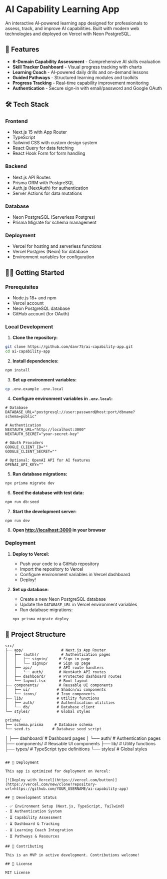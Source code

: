 # AI Capability Learning App

An interactive AI-powered learning app designed for professionals to assess, track, and improve AI capabilities. Built with modern web technologies and deployed on Vercel with Neon PostgreSQL.

## 🚀 Features

- **6-Domain Capability Assessment** - Comprehensive AI skills evaluation
- **Skill Tracker Dashboard** - Visual progress tracking with charts
- **Learning Coach** - AI-powered daily drills and on-demand lessons
- **Guided Pathways** - Structured learning modules and toolkits
- **Progress Tracking** - Real-time capability improvement monitoring
- **Authentication** - Secure sign-in with email/password and Google OAuth

## 🛠️ Tech Stack

### Frontend
- Next.js 15 with App Router
- TypeScript
- Tailwind CSS with custom design system
- React Query for data fetching
- React Hook Form for form handling

### Backend
- Next.js API Routes
- Prisma ORM with PostgreSQL
- Auth.js (NextAuth) for authentication
- Server Actions for data mutations

### Database
- Neon PostgreSQL (Serverless Postgres)
- Prisma Migrate for schema management

### Deployment
- Vercel for hosting and serverless functions
- Vercel Postgres (Neon) for database
- Environment variables for configuration

## 🏃‍♂️ Getting Started

### Prerequisites
- Node.js 18+ and npm
- Vercel account
- Neon PostgreSQL database
- GitHub account (for OAuth)

### Local Development

1. **Clone the repository:**
```bash
git clone https://github.com/danr75/ai-capability-app.git
cd ai-capability-app
```

2. **Install dependencies:**
```bash
npm install
```

3. **Set up environment variables:**
```bash
cp .env.example .env.local
```

4. **Configure environment variables in `.env.local`:**
```env
# Database
DATABASE_URL="postgresql://user:password@host:port/dbname?schema=public"

# Authentication
NEXTAUTH_URL="http://localhost:3000"
NEXTAUTH_SECRET="your-secret-key"

# OAuth Providers
GOOGLE_CLIENT_ID=""
GOOGLE_CLIENT_SECRET=""

# Optional: OpenAI API for AI features
OPENAI_API_KEY=""
```

5. **Run database migrations:**
```bash
npx prisma migrate dev
```

6. **Seed the database with test data:**
```bash
npm run db:seed
```

7. **Start the development server:**
```bash
npm run dev
```

8. **Open [http://localhost:3000](http://localhost:3000) in your browser**

### Deployment

1. **Deploy to Vercel:**
   - Push your code to a GitHub repository
   - Import the repository to Vercel
   - Configure environment variables in Vercel dashboard
   - Deploy!

2. **Set up database:**
   - Create a new Neon PostgreSQL database
   - Update the `DATABASE_URL` in Vercel environment variables
   - Run database migrations:
   ```bash
   npx prisma migrate deploy
   ```

## 📁 Project Structure

```
src/
├── app/                 # Next.js App Router
│   ├── (auth)/          # Authentication pages
│   │   ├── signin/     # Sign in page
│   │   └── signup/     # Sign up page
│   ├── api/            # API route handlers
│   │   └── auth/       # NextAuth API routes
│   ├── dashboard/      # Protected dashboard routes
│   └── layout.tsx      # Root layout
├── components/         # Reusable UI components
│   ├── ui/            # Shadcn/ui components
│   └── icons/         # Icon components
├── lib/               # Utility functions
│   ├── auth/          # Authentication utilities
│   └── db/            # Database client
└── styles/            # Global styles

prisma/
├── schema.prisma     # Database schema
└── seed.ts          # Database seed script
```
│   ├── dashboard/      # Dashboard pages
│   └── auth/           # Authentication pages
├── components/         # Reusable UI components
├── lib/               # Utility functions
├── types/             # TypeScript type definitions
└── styles/            # Global styles
```

## 🚀 Deployment

This app is optimized for deployment on Vercel:

[![Deploy with Vercel](https://vercel.com/button)](https://vercel.com/new/clone?repository-url=https://github.com/YOUR_USERNAME/ai-capability-app)

## 📝 Development Status

- ✅ Environment Setup (Next.js, TypeScript, Tailwind)
- ⏳ Authentication System
- ⏳ Capability Assessment
- ⏳ Dashboard & Tracking
- ⏳ Learning Coach Integration
- ⏳ Pathways & Resources

## 🤝 Contributing

This is an MVP in active development. Contributions welcome!

## 📄 License

MIT License
